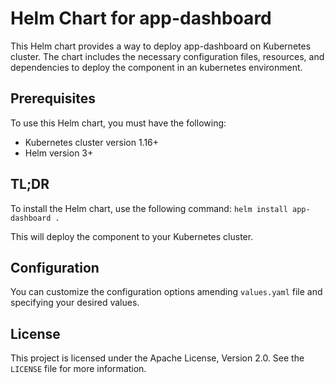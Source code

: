 #  Helm Chart for app-dashboard

This Helm chart provides a way to deploy app-dashboard on Kubernetes cluster.
The chart includes the necessary configuration files, resources, and dependencies to deploy the component in an kubernetes environment.

## Prerequisites

To use this Helm chart, you must have the following:

- Kubernetes cluster version 1.16+
- Helm version 3+

## TL;DR

To install the Helm chart, use the following command:
`helm install app-dashboard .`

This will deploy the component to your Kubernetes cluster.

## Configuration

You can customize the configuration options amending `values.yaml` file and specifying your desired values.

## License
This project is licensed under the Apache License, Version 2.0. See the `LICENSE` file for more information.
